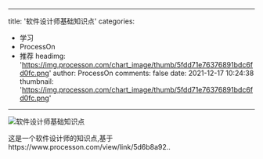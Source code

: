 
---
title: '软件设计师基础知识点'
categories: 
 - 学习
 - ProcessOn
 - 推荐
headimg: 'https://img.processon.com/chart_image/thumb/5fdd71e76376891bdc6fd0fc.png'
author: ProcessOn
comments: false
date: 2021-12-17 10:24:38
thumbnail: 'https://img.processon.com/chart_image/thumb/5fdd71e76376891bdc6fd0fc.png'
---

<div>   
<img class="thumb" alt="软件设计师基础知识点" src="https://img.processon.com/chart_image/thumb/5fdd71e76376891bdc6fd0fc.png" referrerpolicy="no-referrer">
<p>这是一个软件设计师的知识点,基于https://www.processon.com/view/link/5d6b8a92..</p>  
</div>
            